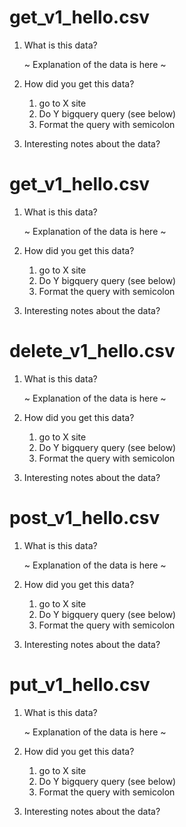 # get_v1_hello.csv

1. What is this data?

   ~ Explanation of the data is here ~

2. How did you get this data?
    1. go to X site
    2. Do Y bigquery query (see below)
    3. Format the query with semicolon


3. Interesting notes about the data?


# get_v1_hello.csv

1. What is this data?

   ~ Explanation of the data is here ~

2. How did you get this data?
    1. go to X site
    2. Do Y bigquery query (see below)
    3. Format the query with semicolon


3. Interesting notes about the data?


# delete_v1_hello.csv

1. What is this data?

   ~ Explanation of the data is here ~

2. How did you get this data?
    1. go to X site
    2. Do Y bigquery query (see below)
    3. Format the query with semicolon


3. Interesting notes about the data?


# post_v1_hello.csv

1. What is this data?

   ~ Explanation of the data is here ~

2. How did you get this data?
    1. go to X site
    2. Do Y bigquery query (see below)
    3. Format the query with semicolon


3. Interesting notes about the data?

# put_v1_hello.csv

1. What is this data?

   ~ Explanation of the data is here ~

2. How did you get this data?
    1. go to X site
    2. Do Y bigquery query (see below)
    3. Format the query with semicolon


3. Interesting notes about the data?